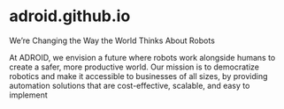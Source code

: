 # adroid.github.io
We’re Changing the Way the World Thinks About Robots

At ADROID, we envision a future where robots work alongside humans to create a safer, more productive world. Our mission is to democratize robotics and make it accessible to businesses of all sizes, by providing automation solutions that are cost-effective, scalable, and easy to implement

